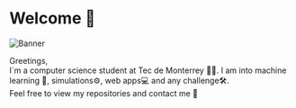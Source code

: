 # **Welcome 👋**

![Banner](https://i.imgur.com/p3BW7v1.png)

Greetings,
<br>
I´m a computer science student at Tec de Monterrey 👨‍🎓. I am into machine learning 🤖, simulations⚙, web apps💻 and any challenge🛠.
<br>
Feel free to view my repositories and contact me 📧
<!--
**SeaWar741/SeaWar741** is a ✨ _special_ ✨ repository because its `README.md` (this file) appears on your GitHub profile.

Here are some ideas to get you started:

- 🔭 I’m currently working on ...
- 🌱 I’m currently learning ...
- 👯 I’m looking to collaborate on ...
- 🤔 I’m looking for help with ...
- 💬 Ask me about ...
- 📫 How to reach me: ...
- 😄 Pronouns: ...
- ⚡ Fun fact: ...
-->
